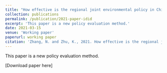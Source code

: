 ```yaml
---
title: "How effective is the regional joint environmental policy in China? Evidence from inverse difference-in-differences"
collection: publications
permalink: /publication/2021-paper-idid
excerpt: 'This paper is a new policy evaluation method.'
date: 2021-03-15
venue: 'Working paper'
paperurl: working paper
citation: 'Zhang, N. and Zhu, K., 2021. How effective is the regional joint environmental policy in China? Evidence from inverse difference-in-differences. Journal of Agricultural, Biological and Environmental Statistics.'  
---
```

This paper is a new policy evaluation method.

[Download paper here]
